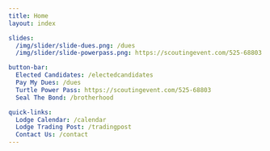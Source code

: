 ```yaml
---
title: Home
layout: index

slides:
  /img/slider/slide-dues.png: /dues
  /img/slider/slide-powerpass.png: https://scoutingevent.com/525-68803

button-bar:
  Elected Candidates: /electedcandidates
  Pay My Dues: /dues
  Turtle Power Pass: https://scoutingevent.com/525-68803
  Seal The Bond: /brotherhood

quick-links:
  Lodge Calendar: /calendar
  Lodge Trading Post: /tradingpost
  Contact Us: /contact
---
```

